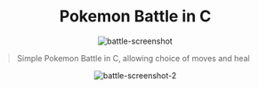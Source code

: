 <h1 align="center" style="font-weight: bold;"> Pokemon Battle in C </h1>

<div align="center">
    <img src="https://imgur.com/51lESci.jpg" alt="battle-screenshot" margin="10px">
</div>

> Simple Pokemon Battle in C, allowing choice of moves and heal

<div align="center">
    <img src="https://imgur.com/d1u5vtp.jpg" alt="battle-screenshot-2">
</div>    